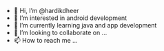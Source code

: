 - 👋 Hi, I’m @hardikdheer
- 👀 I’m interested in android development
- 🌱 I’m currently learning java and app development
- 💞️ I’m looking to collaborate on ...
- 📫 How to reach me ...

<!---
hardikdheer/hardikdheer is a ✨ special ✨ repository because its `README.md` (this file) appears on your GitHub profile.
You can click the Preview link to take a look at your changes.
--->
